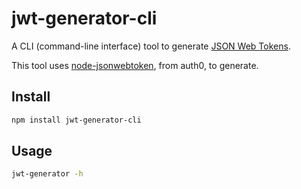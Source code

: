 # jwt-generator-cli

A CLI (command-line interface) tool to generate
[JSON Web Tokens](https://github.com/auth0/node-jsonwebtoken).

This tool uses [node-jsonwebtoken](https://github.com/auth0/node-jsonwebtoken),
from auth0, to generate.

## Install

```bash
npm install jwt-generator-cli
```

## Usage

```bash
jwt-generator -h
```
